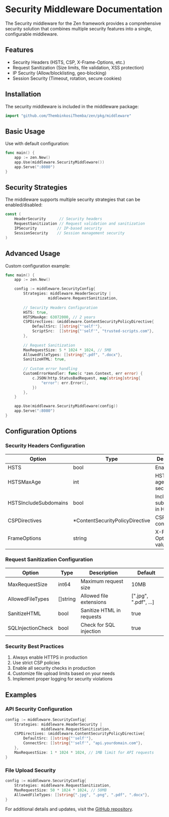 # Security Middleware Documentation

The Security middleware for the Zen framework provides a comprehensive security solution that combines multiple security features into a single, configurable middleware.

## Features

- Security Headers (HSTS, CSP, X-Frame-Options, etc.)
- Request Sanitization (Size limits, file validation, XSS protection)
- IP Security (Allow/blocklisting, geo-blocking)
- Session Security (Timeout, rotation, secure cookies)

## Installation

The security middleware is included in the middleware package:

```go
import "github.com/ThembinkosiThemba/zen/pkg/middleware"
```

## Basic Usage

Use with default configuration:

```go
func main() {
    app := zen.New()
    app.Use(middleware.SecurityMiddleware())
    app.Serve(":8080")
}
```

## Security Strategies

The middleware supports multiple security strategies that can be enabled/disabled:

```go
const (
    HeaderSecurity      // Security headers
    RequestSanitization // Request validation and sanitization
    IPSecurity         // IP-based security
    SessionSecurity    // Session management security
)
```

## Advanced Usage

Custom configuration example:

```go
func main() {
    app := zen.New()

    config := middleware.SecurityConfig{
        Strategies: middleware.HeaderSecurity | 
                   middleware.RequestSanitization,
        
        // Security Headers Configuration
        HSTS: true,
        HSTSMaxAge: 63072000, // 2 years
        CSPDirectives: &middleware.ContentSecurityPolicyDirective{
            DefaultSrc: []string{"'self'"},
            ScriptSrc:  []string{"'self'", "trusted-scripts.com"},
        },
        
        // Request Sanitization
        MaxRequestSize: 5 * 1024 * 1024, // 5MB
        AllowedFileTypes: []string{".pdf", ".docx"},
        SanitizeHTML: true,
        
        // Custom error handling
        CustomErrorHandler: func(c *zen.Context, err error) {
            c.JSON(http.StatusBadRequest, map[string]string{
                "error": err.Error(),
            })
        },
    }

    app.Use(middleware.SecurityMiddleware(config))
    app.Serve(":8080")
}
```

## Configuration Options

### Security Headers Configuration

| Option | Type | Description | Default |
|--------|------|-------------|---------|
| HSTS | bool | Enable HSTS | true |
| HSTSMaxAge | int | HSTS max age in seconds | 31536000 |
| HSTSIncludeSubdomains | bool | Include subdomains in HSTS | true |
| CSPDirectives | *ContentSecurityPolicyDirective | CSP configuration | See defaults |
| FrameOptions | string | X-Frame-Options value | "SAMEORIGIN" |

### Request Sanitization Configuration

| Option | Type | Description | Default |
|--------|------|-------------|---------|
| MaxRequestSize | int64 | Maximum request size | 10MB |
| AllowedFileTypes | []string | Allowed file extensions | [".jpg", ".pdf", ...] |
| SanitizeHTML | bool | Sanitize HTML in requests | true |
| SQLInjectionCheck | bool | Check for SQL injection | true |

### Security Best Practices

1. Always enable HTTPS in production
2. Use strict CSP policies
3. Enable all security checks in production
4. Customize file upload limits based on your needs
5. Implement proper logging for security violations

## Examples

### API Security Configuration

```go
config := middleware.SecurityConfig{
    Strategies: middleware.HeaderSecurity | 
                middleware.RequestSanitization,
    CSPDirectives: &middleware.ContentSecurityPolicyDirective{
        DefaultSrc: []string{"'self'"},
        ConnectSrc: []string{"'self'", "api.yourdomain.com"},
    },
    MaxRequestSize: 1 * 1024 * 1024, // 1MB limit for API requests
}
```

### File Upload Security

```go
config := middleware.SecurityConfig{
    Strategies: middleware.RequestSanitization,
    MaxRequestSize: 50 * 1024 * 1024, // 50MB
    AllowedFileTypes: []string{".jpg", ".png", ".pdf", ".docx"},
}
```

For additional details and updates, visit the [GitHub repository](https://github.com/ThembinkosiThemba/zen).